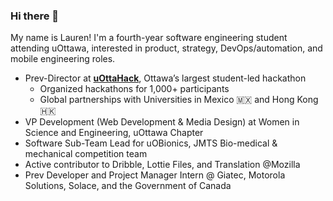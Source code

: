### Hi there 👋

My name is Lauren! I'm a fourth-year software engineering student attending uOttawa, interested in product, strategy, DevOps/automation, and mobile engineering roles. 

-  Prev-Director at [**uOttaHack**](https://uottahack.ca), Ottawa’s largest student-led hackathon  
	-  Organized hackathons for 1,000+ participants  
	-  Global partnerships with Universities in Mexico 🇲🇽 and Hong Kong 🇭🇰
 - VP Development (Web Development & Media Design) at Women in Science and Engineering, uOttawa Chapter
 - Software Sub-Team Lead for uOBionics, JMTS Bio-medical & mechanical competition team
 - Active contributor to Dribble, Lottie Files, and Translation @Mozilla
 - Prev Developer and Project Manager Intern @ Giatec, Motorola Solutions, Solace, and the Government of Canada

###

